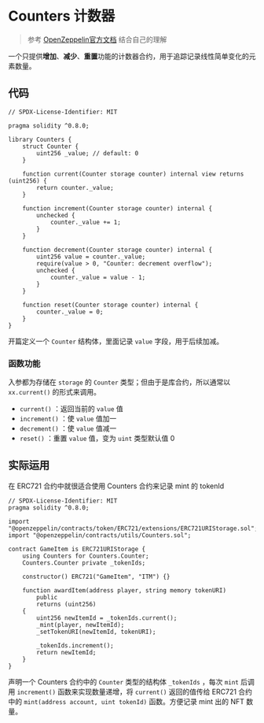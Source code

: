 # Counters 计数器

> 参考 [OpenZeppelin官方文档](https://docs.openzeppelin.com/contracts/4.x/api/utils#Counters) 结合自己的理解

一个只提供**增加**、**减少**、**重置**功能的计数器合约，用于追踪记录线性简单变化的元素数量。

## 代码

```solidity
// SPDX-License-Identifier: MIT

pragma solidity ^0.8.0;

library Counters {
    struct Counter {
        uint256 _value; // default: 0
    }

    function current(Counter storage counter) internal view returns (uint256) {
        return counter._value;
    }

    function increment(Counter storage counter) internal {
        unchecked {
            counter._value += 1;
        }
    }

    function decrement(Counter storage counter) internal {
        uint256 value = counter._value;
        require(value > 0, "Counter: decrement overflow");
        unchecked {
            counter._value = value - 1;
        }
    }

    function reset(Counter storage counter) internal {
        counter._value = 0;
    }
}
```

开篇定义一个 `Counter` 结构体，里面记录 `value` 字段，用于后续加减。

### 函数功能

入参都为存储在 `storage` 的 `Counter` 类型；但由于是库合约，所以通常以 `xx.current()` 的形式来调用。

- `current()` ：返回当前的 `value` 值
- `increment()` ：使 `value` 值加一
- `decrement()` ：使 `value` 值减一
- `reset()` ：重置 `value` 值，变为 `uint` 类型默认值 0

## 实际运用

在 ERC721 合约中就很适合使用 Counters 合约来记录 mint 的 tokenId

```solidity
// SPDX-License-Identifier: MIT
pragma solidity ^0.8.0;

import "@openzeppelin/contracts/token/ERC721/extensions/ERC721URIStorage.sol";
import "@openzeppelin/contracts/utils/Counters.sol";

contract GameItem is ERC721URIStorage {
    using Counters for Counters.Counter;
    Counters.Counter private _tokenIds;

    constructor() ERC721("GameItem", "ITM") {}

    function awardItem(address player, string memory tokenURI)
        public
        returns (uint256)
    {
        uint256 newItemId = _tokenIds.current();
        _mint(player, newItemId);
        _setTokenURI(newItemId, tokenURI);

        _tokenIds.increment();
        return newItemId;
    }
}
```

声明一个 Counters 合约中的 `Counter` 类型的结构体 `_tokenIds` ，每次 `mint` 后调用 `increment()` 函数来实现数量递增，将 `current()` 返回的值传给 ERC721 合约中的 `mint(address account, uint tokenId)` 函数。方便记录 mint 出的 NFT 数量。